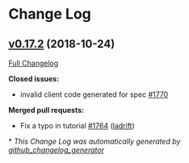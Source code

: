 # Change Log

## [v0.17.2](https://github.com/joomcode/joompro-go-swagger/tree/v0.17.2) (2018-10-24)

[Full Changelog](https://github.com/joomcode/joompro-go-swagger/compare/v0.17.1...v0.17.2)

**Closed issues:**

- invalid client code generated for spec [\#1770](https://github.com/joomcode/joompro-go-swagger/issues/1770)

**Merged pull requests:**

- Fix a typo in tutorial [\#1764](https://github.com/joomcode/joompro-go-swagger/pull/1764) ([ladrift](https://github.com/ladrift))

\* *This Change Log was automatically generated by [github_changelog_generator](https://github.com/skywinder/Github-Changelog-Generator)*
